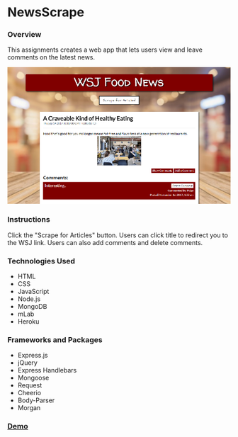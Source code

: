 # NewsScrape

### Overview
This assignments creates a web app that lets users view and leave comments on the latest news.

![FrontPage](RM/page.png)


### Instructions
Click the "Scrape for Articles"  button. Users can click title to redirect you to the WSJ link.  Users can also add comments and delete comments.  

### Technologies Used
- HTML
- CSS
- JavaScript
- Node.js
- MongoDB
- mLab
- Heroku

### Frameworks and Packages 
- Express.js
- jQuery
- Express Handlebars
- Mongoose
- Request
- Cheerio
- Body-Parser
- Morgan

### **[Demo](https://nameless-atoll-68452.herokuapp.com/)**